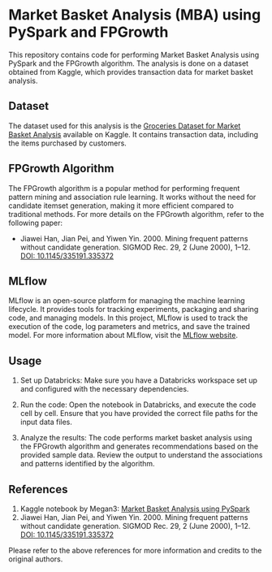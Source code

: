 # Market Basket Analysis (MBA) using PySpark and FPGrowth

This repository contains code for performing Market Basket Analysis using PySpark and the FPGrowth algorithm. The analysis is done on a dataset obtained from Kaggle, which provides transaction data for market basket analysis.

## Dataset

The dataset used for this analysis is the [Groceries Dataset for Market Basket Analysis](https://www.kaggle.com/datasets/rashikrahmanpritom/groceries-dataset-for-market-basket-analysismba) available on Kaggle. It contains transaction data, including the items purchased by customers.

## FPGrowth Algorithm

The FPGrowth algorithm is a popular method for performing frequent pattern mining and association rule learning. It works without the need for candidate itemset generation, making it more efficient compared to traditional methods. For more details on the FPGrowth algorithm, refer to the following paper:

- Jiawei Han, Jian Pei, and Yiwen Yin. 2000. Mining frequent patterns without candidate generation. SIGMOD Rec. 29, 2 (June 2000), 1–12. [DOI: 10.1145/335191.335372](https://doi.org/10.1145/335191.335372)

## MLflow

MLflow is an open-source platform for managing the machine learning lifecycle. It provides tools for tracking experiments, packaging and sharing code, and managing models. In this project, MLflow is used to track the execution of the code, log parameters and metrics, and save the trained model. For more information about MLflow, visit the [MLflow website](https://mlflow.org/).

## Usage

1. Set up Databricks: Make sure you have a Databricks workspace set up and configured with the necessary dependencies.

2. Run the code: Open the notebook in Databricks, and execute the code cell by cell. Ensure that you have provided the correct file paths for the input data files.

3. Analyze the results: The code performs market basket analysis using the FPGrowth algorithm and generates recommendations based on the provided sample data. Review the output to understand the associations and patterns identified by the algorithm.

## References

1. Kaggle notebook by Megan3: [Market Basket Analysis using PySpark](https://www.kaggle.com/code/megan3/market-basket-analysis-using-pyspark/notebook)
2. Jiawei Han, Jian Pei, and Yiwen Yin. 2000. Mining frequent patterns without candidate generation. SIGMOD Rec. 29, 2 (June 2000), 1–12. [DOI: 10.1145/335191.335372](https://doi.org/10.1145/335191.335372)

Please refer to the above references for more information and credits to the original authors.


